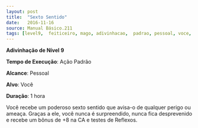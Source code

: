 ```yaml
---
layout: post
title:  "Sexto Sentido"
date:   2016-11-16
source: Manual Básico.211
tags: [level9,  feiticeiro, mago, adivinhacao,  padrao, pessoal, voce, hora]
---
```


**Adivinhação de Nível 9**

**Tempo de Execução**: Ação Padrão

**Alcance**: Pessoal

**Alvo**: Você

**Duração**: 1 hora

Você recebe um poderoso sexto sentido que avisa-o de qualquer perigo ou ameaça. Graças a ele, você nunca é surpreendido, nunca fica desprevenido e recebe um bônus de +8 na CA e testes de Reflexos.